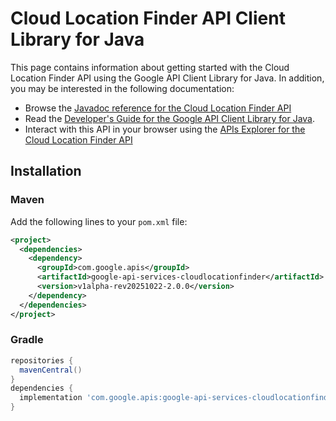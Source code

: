# Cloud Location Finder API Client Library for Java



This page contains information about getting started with the Cloud Location Finder API
using the Google API Client Library for Java. In addition, you may be interested
in the following documentation:

* Browse the [Javadoc reference for the Cloud Location Finder API][javadoc]
* Read the [Developer's Guide for the Google API Client Library for Java][google-api-client].
* Interact with this API in your browser using the [APIs Explorer for the Cloud Location Finder API][api-explorer]

## Installation

### Maven

Add the following lines to your `pom.xml` file:

```xml
<project>
  <dependencies>
    <dependency>
      <groupId>com.google.apis</groupId>
      <artifactId>google-api-services-cloudlocationfinder</artifactId>
      <version>v1alpha-rev20251022-2.0.0</version>
    </dependency>
  </dependencies>
</project>
```

### Gradle

```gradle
repositories {
  mavenCentral()
}
dependencies {
  implementation 'com.google.apis:google-api-services-cloudlocationfinder:v1alpha-rev20251022-2.0.0'
}
```

[javadoc]: https://googleapis.dev/java/google-api-services-cloudlocationfinder/latest/index.html
[google-api-client]: https://github.com/googleapis/google-api-java-client/
[api-explorer]: https://developers.google.com/apis-explorer/#p/cloudlocationfinder/v1/
